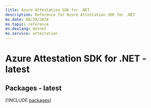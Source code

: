 ```yaml
---
title: Azure Attestation SDK for .NET
description: Reference for Azure Attestation SDK for .NET
ms.date: 08/29/2024
ms.topic: reference
ms.devlang: dotnet
ms.service: attestation
---
```

# Azure Attestation SDK for .NET - latest
## Packages - latest
[!INCLUDE [packages](attestation-index.md)]
